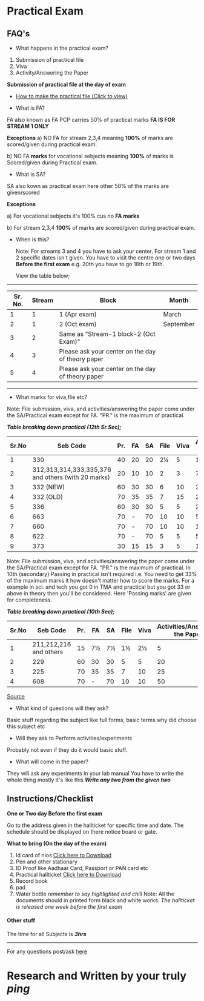 # Practical Exam

## FAQ's

- What happens in the practical exam?

1. Submission of practical file
2. Viva
3. Activity/Answering the Paper

**Submission of practical file at the day of exam**

- [How to make the practical file (Click to view)](https://nios-students.pages.dev/wiki/howto-rec-book)

- What is FA?

FA also known as FA PCP carries 50% of practical marks **FA IS FOR STREAM 1 ONLY**

**Exceptions**
  a) NO FA for stream 2,3,4 meaning **100%** of marks are scored/given during practical exam.

  b) NO FA **marks** for vocational sebjects meaning **100%** of marks is Scored/given during Practical exam.

- What is SA?
  
SA also kown as practical exam here other 50% of the marks are given/scored

**Exceptions**

a) For vocational sebjects it's 100% cus no **FA marks**

b) For stream 2,3,4 **100%** of marks are scored/given during practical exam.

- When is this?
  
  Note: For streams 3 and 4 you have to ask your center. For stream 1 and 2 specific dates isn't given. You have to visit the centre one or two days **Before the first exam** e.g. 20th you have to go 18th or 19th.

  View the table below;

---

| Sr. No. | Stream | Block                                             | Month     |
| ------- | ------ | ------------------------------------------------- | --------- |
| 1       | 1      | 1 (Apr exam)                                      | March     |
| 2       | 1      | 2 (Oct exam)                                      | September |
| 3       | 2      | Same as "Stream-1 block-2 (Oct Exam)"             |           |
| 4       | 3      | Please ask your center on the day of theory paper |           |
| 5       | 4      | Please ask your center on the day of theory paper |           |

---

- What marks for viva,flie etc?

Note: File submission, viva, and activities/answering the paper come under the SA/Practical exam except for FA. "PR." is the maximum of practical.

***Table breaking down practical (12th Sr.Sec);***

| Sr.No | Seb Code                                           | Pr. | FA | SA | File | Viva | Activities/Answering the Paper | Passing Marks |
| ----- | -------------------------------------------------- | --- | -- | -- | ---- | ---- | ------------------------------ | ------------- |
| 1     | 330                                                | 40  | 20 | 20 | 2¼  | 5    | 15                             | 13            |
| 2     | 312,313,314,333,335,376 and others (with 20 marks) | 20  | 10 | 10 | 2    | 3    | 7                              | 7             |
| 3     | 332 (NEW)                                          | 60  | 30 | 30 | 6    | 10   | 20                             | 19            |
| 4     | 332 (OLD)                                          | 70  | 35 | 35 | 7    | 15   | 20                             | 23            |
| 5     | 336                                                | 60  | 30 | 30 | 5    | 5    | 25                             | 19            |
| 6     | 663                                                | 70  | -  | 70 | 10   | 10   | 50                             | 23            |
| 7     | 660                                                | 70  | -  | 70 | 10   | 10   | 10                             | 23            |
| 8     | 622                                                | 70  | -  | 70 | 5    | 5    | 5                              | 23            |
| 9     | 373                                                | 30  | 15 | 15 | 3    | 5    | 10                             | 9             |

Note:  File submission, viva, and activities/answering the paper come under the SA/Practical exam except for FA. "PR." is the maximum of practical. In 10th  (secondary) Passing in practical isn't required i.e. You need to get 33% of the maximum marks it how doesn't matter how to score the marks. For a example in sci. and tech you got 0 in TMA and practical but you got 33 or above in theory then you'll be considered. Here 'Passing marks' are given for completeness.

***Table breaking down practical (10th Sec);***

| Sr.No | Seb Code               | Pr. | FA  | SA  | File | Viva | Activities/Answering the Paper | Passing Marks |
| ----- | ---------------------- | --- | --- | --- | ---- | ---- | ------------------------------ | ------------- |
| 1     | 211,212,216 and others | 15  | 7½ | 7½ | 1½  | 2½  | 5                              | 4             |
| 2     | 229                    | 60  | 30  | 30  | 5    | 5    | 20                             | 19            |
| 3     | 225                    | 70  | 35  | 35  | 7    | 10   | 25                             | 23            |
| 4     | 608                    | 70  | -   | 70  | 10   | 10   | 50                             | 23            |

[Source](https://nios.ac.in/media/documents/notification/yr2024/Exam/PG_2024.pdf)

- What kind of questions will they ask?

Basic stuff regarding the subject like full forms, basic terms why did choose this subject etc

- Will they ask to Perform activities/experiments

Probably not even if they do it would basic stuff.

- What will come in the paper?

They will ask any experiments in your lab manual
You have to write the whole thing mostly it's like this ***Write any two from the given two***

## Instructions/Checklist

**One or Two day Before the first exam**

Go to the address given in the hallticket for specific time and date. The schedule should be displayed on there notice board or gate.

**What to bring (On the day of the exam)**

1. Id card of nios [Click here to Download](https://sdmis.nios.ac.in/auth) 
2. Pen and other stationary
3. ID Proof like Aadhaar Card, Passport or PAN card etc
4. Practical hallticket [Click here to Download](https://sdmis.nios.ac.in/search/hall-ticket)
5. Record book
6. pad
7. Water bottle *remember to say highlighted and chill*
Note: All the documents should in printed form black and white works. *The hallticket is released one week before the first exam*

#### Other stuff
The time for all Subjects is ***3hrs***

----
For any questions post/ask [here](https://www.reddit.com/r/NIOS_Students/submit)

# Research and Written by your truly *ping*


